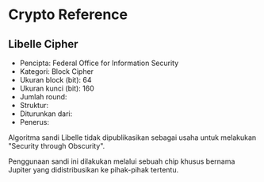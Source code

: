 # Crypto Reference

## Libelle Cipher

* Pencipta: Federal Office for Information Security
* Kategori: Block Cipher
* Ukuran block (bit): 64
* Ukuran kunci (bit): 160
* Jumlah round: 
* Struktur: 
* Diturunkan dari: 
* Penerus: 

Algoritma sandi Libelle tidak dipublikasikan sebagai usaha untuk melakukan "Security through Obscurity".

Penggunaan sandi ini dilakukan melalui sebuah chip khusus bernama Jupiter yang didistribusikan ke pihak-pihak tertentu.